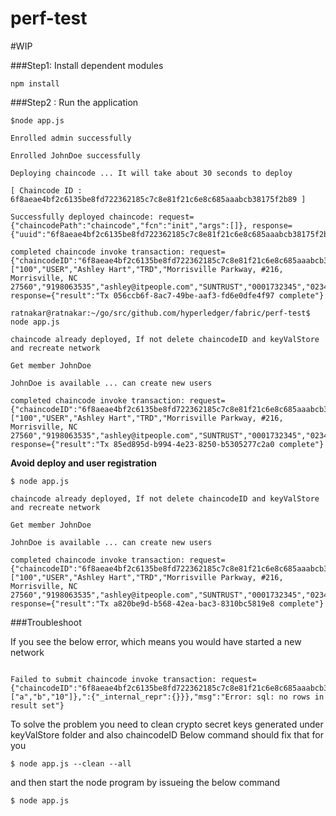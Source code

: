 # perf-test

#WIP

###Step1: Install dependent modules

`npm install`

###Step2 : Run the application

```
$node app.js

Enrolled admin successfully

Enrolled JohnDoe successfully

Deploying chaincode ... It will take about 30 seconds to deploy 

[ Chaincode ID :  6f8aeae4bf2c6135be8fd722362185c7c8e81f21c6e8c685aaabcb38175f2b89 ]

Successfully deployed chaincode: request={"chaincodePath":"chaincode","fcn":"init","args":[]}, response={"uuid":"6f8aeae4bf2c6135be8fd722362185c7c8e81f21c6e8c685aaabcb38175f2b89","chaincodeID":"6f8aeae4bf2c6135be8fd722362185c7c8e81f21c6e8c685aaabcb38175f2b89"} 

completed chaincode invoke transaction: request={"chaincodeID":"6f8aeae4bf2c6135be8fd722362185c7c8e81f21c6e8c685aaabcb38175f2b89","fcn":"PostUser","args":["100","USER","Ashley Hart","TRD","Morrisville Parkway, #216, Morrisville, NC 27560","9198063535","ashley@itpeople.com","SUNTRUST","0001732345","0234678"]}, response={"result":"Tx 056ccb6f-8ac7-49be-aaf3-fd6e0dfe4f97 complete"}

ratnakar@ratnakar:~/go/src/github.com/hyperledger/fabric/perf-test$ node app.js 

chaincode already deployed, If not delete chaincodeID and keyValStore and recreate network

Get member JohnDoe

JohnDoe is available ... can create new users

completed chaincode invoke transaction: request={"chaincodeID":"6f8aeae4bf2c6135be8fd722362185c7c8e81f21c6e8c685aaabcb38175f2b89","fcn":"PostUser","args":["100","USER","Ashley Hart","TRD","Morrisville Parkway, #216, Morrisville, NC 27560","9198063535","ashley@itpeople.com","SUNTRUST","0001732345","0234678"]}, response={"result":"Tx 85ed895d-b994-4e23-8250-b5305277c2a0 complete"}
```

**Avoid deploy and user registration**

```
$ node app.js 

chaincode already deployed, If not delete chaincodeID and keyValStore and recreate network

Get member JohnDoe

JohnDoe is available ... can create new users

completed chaincode invoke transaction: request={"chaincodeID":"6f8aeae4bf2c6135be8fd722362185c7c8e81f21c6e8c685aaabcb38175f2b89","fcn":"PostUser","args":["100","USER","Ashley Hart","TRD","Morrisville Parkway, #216, Morrisville, NC 27560","9198063535","ashley@itpeople.com","SUNTRUST","0001732345","0234678"]}, response={"result":"Tx a820be9d-b568-42ea-bac3-8310bc5819e8 complete"}

```

###Troubleshoot

If you see the below error, which means you would have started a new network 

```

Failed to submit chaincode invoke transaction: request={"chaincodeID":"6f8aeae4bf2c6135be8fd722362185c7c8e81f21c6e8c685aaabcb38175f2b89","fcn":"invoke","args":["a","b","10"]},":{"_internal_repr":{}}},"msg":"Error: sql: no rows in result set"}

```

To solve the problem you need to clean crypto secret keys generated under keyValStore folder and also chaincodeID
Below command should fix that for you

`$ node app.js --clean --all`

and then start the node program by issueing the below command

`$ node app.js`
